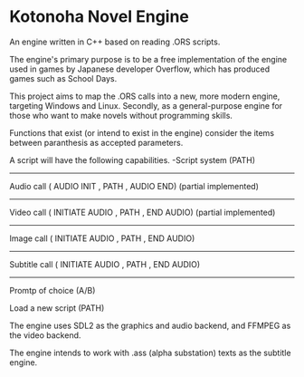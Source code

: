 # Kotonoha Novel Engine

An engine written in C++ based on reading .ORS scripts.

The engine's primary purpose is to be a free implementation of the engine used in games by Japanese developer Overflow, which has produced games such as School Days.

This project aims to map the .ORS calls into a new, more modern engine, targeting Windows and Linux. Secondly, as a general-purpose engine for those who want to make novels without programming skills. 

Functions that exist (or intend to exist in the engine) consider the items between paranthesis as accepted parameters.


A script will have the following capabilities.
-Script system (PATH)
_______________________________________________________________
 Audio call ( AUDIO INIT , PATH , AUDIO END) (partial implemented)
 _______________________________________________________________
 Video call ( INITIATE AUDIO , PATH , END AUDIO) (partial implemented)
 _______________________________________________________________
 Image call ( INITIATE AUDIO , PATH , END AUDIO)
 _______________________________________________________________
 Subtitle call ( INITIATE AUDIO , PATH , END AUDIO)
 _______________________________________________________________
 Promtp of choice (A/B)
 
 Load a new script (PATH)



The engine uses SDL2 as the graphics and audio backend, and FFMPEG as the video backend. 

The engine intends to work with .ass (alpha substation) texts as the subtitle engine. 
